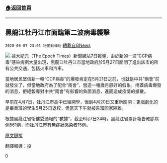 ###  [:house:返回首頁](https://github.com/ourhimalayas/txt)
---

## 黑龍江牡丹江市面臨第二波病毒襲擊
`2020-06-07 23:01 秘密翻译组` [轉載自GNews](https://gnews.org/zh-hant/225939/)

![](https://s3.amazonaws.com/gnews-media-offload/wp-content/uploads/2020/06/07225326/Picture-1-16.png)
據大紀元（The Epoch Times）新聞網站7日報導，由於新的一波“CCP病毒”感染病例大量出現，黑龍江牡丹江市當地政府於5月27日關閉了進出該市的所有公共交通，包括火車和汽車。

當地居民堅信新一輪“CCP病毒”的爆發肯定在5月21日之前，也就是中共“兩會”前就發生了，但當地政府為了配合“兩會”，營造一種歲月靜好的假象，掩蓋病毒爆發的消息，拒絕報導對中共“兩會”有影響的負面消息，進而造成疫情的擴散。

早前在4月7日，牡丹江市高中已經開學，但到4月20日又重新關閉；更戲劇化的是畢業班的學生5月25日返校，但當天下午就被告知回家隔離。

根據黑龍江省衛健委通報的“數據”，截至6月7日24時，黑龍江省累計報告確診病例561例，而牡丹江市有無症狀感染者15例。

[原文鏈接](https://www.theepochtimes.com/chinese-residents-in-mudanjiang-suspect-second-ccp-virus-wave-is-much-worse_3378484.html)

翻譯報導：投

0
